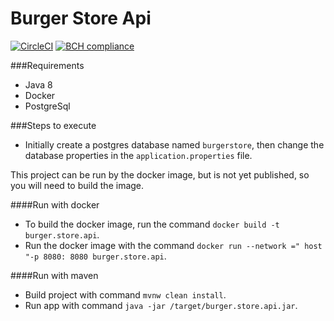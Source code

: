 # Burger Store Api
[![CircleCI](https://circleci.com/gh/andreassisbaroni/burger.store.api.svg?style=shield)](https://circleci.com/gh/andreassisbaroni/burger.store.api)
[![BCH compliance](https://bettercodehub.com/edge/badge/andreassisbaroni/burger.store.api?branch=master)](https://bettercodehub.com/)

###Requirements
 - Java 8
 - Docker
 - PostgreSql
 
###Steps to execute
 - Initially create a postgres database named `burgerstore`, then change the database properties in the 
 `application.properties` file.
 
This project can be run by the docker image, but is not yet published, so you will need to build the image.

####Run with docker
 - To build the docker image, run the command `docker build -t burger.store.api`.
 - Run the docker image with the command `docker run --network =" host "-p 8080: 8080 burger.store.api`.

####Run with maven
 - Build project with command `mvnw clean install`.
 - Run app with command `java -jar /target/burger.store.api.jar`.
